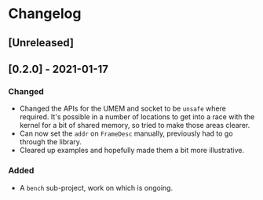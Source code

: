 # Changelog

## [Unreleased]

## [0.2.0] - 2021-01-17
### Changed
- Changed the APIs for the UMEM and socket to be `unsafe` where
  required. It's possible in a number of locations to get into a race
  with the kernel for a bit of shared memory, so tried to make those
  areas clearer.
- Can now set the `addr` on `FrameDesc` manually, previously had to go
  through the library.
- Cleared up examples and hopefully made them a bit more illustrative.

### Added
- A `bench` sub-project, work on which is ongoing.
